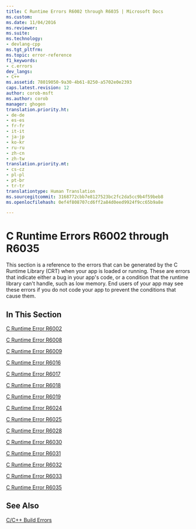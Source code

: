 ```yaml
---
title: C Runtime Errors R6002 through R6035 | Microsoft Docs
ms.custom: 
ms.date: 11/04/2016
ms.reviewer: 
ms.suite: 
ms.technology:
- devlang-cpp
ms.tgt_pltfrm: 
ms.topic: error-reference
f1_keywords:
- c.errors
dev_langs:
- C++
ms.assetid: 78019050-9a30-4b61-8250-a5702e0e2393
caps.latest.revision: 12
author: corob-msft
ms.author: corob
manager: ghogen
translation.priority.ht:
- de-de
- es-es
- fr-fr
- it-it
- ja-jp
- ko-kr
- ru-ru
- zh-cn
- zh-tw
translation.priority.mt:
- cs-cz
- pl-pl
- pt-br
- tr-tr
translationtype: Human Translation
ms.sourcegitcommit: 3168772cbb7e8127523bc2fc2da5cc9b4f59beb8
ms.openlocfilehash: 0ef4f808707cd6ff2a84d0eed9924f9cc65b9a8e

---
```

# C Runtime Errors R6002 through R6035
This section is a reference to the errors that can be generated by the C Runtime Library (CRT) when your app is loaded or running. These are errors that indicate either a bug in your app's code, or a condition that the runtime library can't handle, such as low memory. End users of your app may see these errors if you do not code your app to prevent the conditions that cause them.  
  
## In This Section  
 [C Runtime Error R6002](../../error-messages/tool-errors/c-runtime-error-r6002.md)  
  
 [C Runtime Error R6008](../../error-messages/tool-errors/c-runtime-error-r6008.md)  
  
 [C Runtime Error R6009](../../error-messages/tool-errors/c-runtime-error-r6009.md)  
  
 [C Runtime Error R6016](../../error-messages/tool-errors/c-runtime-error-r6016.md)  
  
 [C Runtime Error R6017](../../error-messages/tool-errors/c-runtime-error-r6017.md)  
  
 [C Runtime Error R6018](../../error-messages/tool-errors/c-runtime-error-r6018.md)  
  
 [C Runtime Error R6019](../../error-messages/tool-errors/c-runtime-error-r6019.md)  
  
 [C Runtime Error R6024](../../error-messages/tool-errors/c-runtime-error-r6024.md)  
  
 [C Runtime Error R6025](../../error-messages/tool-errors/c-runtime-error-r6025.md)  
  
 [C Runtime Error R6028](../../error-messages/tool-errors/c-runtime-error-r6028.md)  
  
 [C Runtime Error R6030](../../error-messages/tool-errors/c-runtime-error-r6030.md)  
  
 [C Runtime Error R6031](../../error-messages/tool-errors/c-runtime-error-r6031.md)  
  
 [C Runtime Error R6032](../../error-messages/tool-errors/c-runtime-error-r6032.md)  
  
 [C Runtime Error R6033](../../error-messages/tool-errors/c-runtime-error-r6033.md)  
  
 [C Runtime Error R6035](../../error-messages/tool-errors/c-runtime-error-r6035.md)  
  
## See Also  
 [C/C++ Build Errors](../../error-messages/compiler-errors-1/c-cpp-build-errors.md)


<!--HONumber=Jan17_HO2-->


